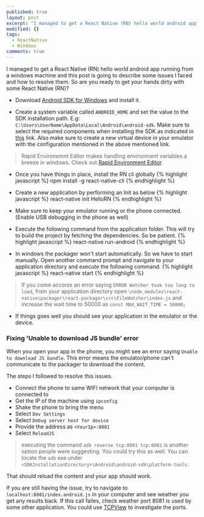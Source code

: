 ```yaml
---
published: true
layout: post
excerpt: "I managed to get a React Native (RN) hello world android app running in the android emulator on my windows machine and this post is going to describe some issues I faced and how solved those. So are you ready to get your hands dirty with some React Native (RN)?"
modified: {}
tags: 
  - ReactNative
  - Windows
comments: true
---
```



I managed to get a React Native (RN) hello world android app running from a windows machine and this post is going to describe some issues I faced and how to resolve them. So are you ready to get your hands dirty with some React Native (RN)?

- Download [Android SDK for Windows](http://developer.android.com/sdk/index.html#Other) and install it.

- Create a system variable called `ANDROID_HOME` and set the value to the SDK installation path. E.g: `C:\Users\UserName\AppData\Local\Android\android-sdk`. 
Make sure to select the required components when installing the SDK as indicated in [this](https://facebook.github.io/react-native/docs/android-setup.html) link. Also make sure to create a new virtual device in your emulator with the configuration mentioned in the above mentioned link. 

>Rapid Environemnt Editor makes handling environment variables a breeze in windows. Check out [Rapid Environment Editor](http://www.rapidee.com/en/about).

- Once you have things in place, install the RN cli globally
{% highlight javascript %}
npm install -g react-native-cli
{% endhighlight %}

- Create a new application by performing an Init as below
{% highlight javascript %}
react-native init HelloRN
{% endhighlight %}

- Make sure to keep your emulator running or the phone connected. (Enable USB debugging in the phone as well)

- Execute the following command from the application folder. This will try to build the project by fetching the dependencies. So be patient.
{% highlight javascript %}
react-native run-android
{% endhighlight %}

- In windows the packager won't start automatically. So we have to start manually. Open another command prompt and navigate to your application directory and execute the following command.
{% highlight javascript %}
react-native start
{% endhighlight %}

> If you come accorss an error saying `ERROR Watcher took too long to load`, from your application directory open `\node_modules\react-native\packager\react-packager\src\FileWatcher\index.js` and increase the wait time to 50000 as `const MAX_WAIT_TIME = 50000;`

- If things goes well you should see your application in the emulator or the device.

### Fixing 'Unable to download JS bundle' error 
When you open your app in the phone, you might see an error saying `Unable to download JS bundle`. This error means the emulator/phone can't communicate to the packager to download the content.

The steps I followed to resolve this issues.

- Connect the phone to same WIFI network that your computer is connected to
- Get the IP of the machine using `ipconfig`
- Shake the phone to bring the menu
- Select `Dev Settings`
- Select `Debug server host for device`
- Provide the address as `<YourIp>:8081`
- Select `ReloadJS`


> executing the command `adb reverse tcp:8081 tcp:8081` is another option people were suggesting. You could try this as well. You can locate the `adb` exe under `<SDKInstallationDirectory>\Android\android-sdk\platform-tools`.

That should reload the content and your app should work.

If you are still having the issue, try to navigate to `localhost:8081/index.android.js` in your computer and see weather you get any results back. If this call failes, check weather port 8081 is used by some other application. You could use [TCPView](https://technet.microsoft.com/en-us/sysinternals/tcpview.aspx) to investigate the ports.
